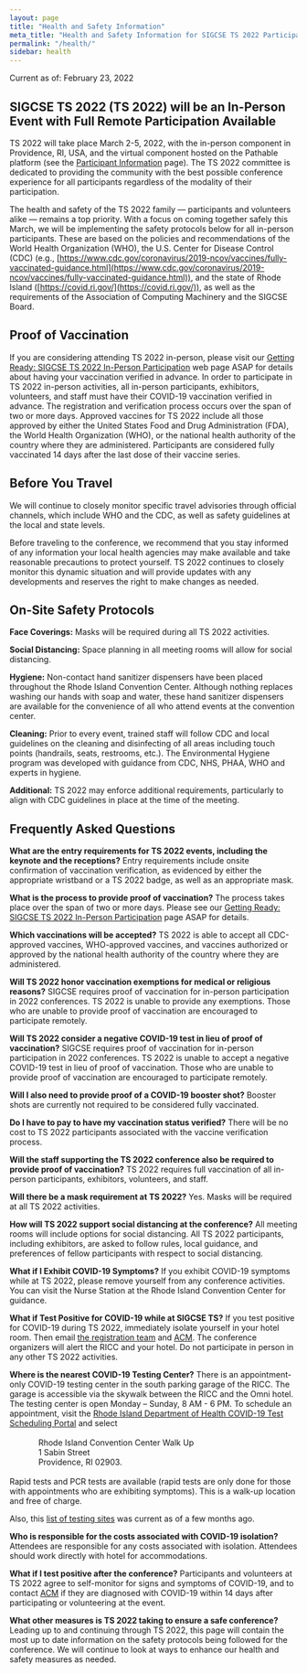 ```yaml
---
layout: page
title: "Health and Safety Information"
meta_title: "Health and Safety Information for SIGCSE TS 2022 Participants"
permalink: "/health/"
sidebar: health
---
```


Current as of: February 23, 2022

## SIGCSE TS 2022 (TS 2022) will be an In-Person Event with Full Remote Participation Available

TS 2022 will take place March 2-5, 2022, with the in-person component in Providence, RI, USA, and the virtual component hosted on the Pathable platform (see the [Participant Information](/participants) page). The TS 2022 committee is dedicated to providing the community with the best possible conference experience for all participants regardless of the modality of their participation.

The health and safety of the TS 2022 family — participants and volunteers alike — remains a top priority. With a focus on coming together safely this March, we will be implementing the safety protocols below for all in-person participants. These are based on the policies and recommendations of the World Health Organization (WHO), the U.S. Center for Disease Control (CDC) (e.g., [https://www.cdc.gov/coronavirus/2019-ncov/vaccines/fully-vaccinated-guidance.html](https://www.cdc.gov/coronavirus/2019-ncov/vaccines/fully-vaccinated-guidance.html)), and the state of Rhode Island ([https://covid.ri.gov/](https://covid.ri.gov/)), as well as the requirements of the Association of Computing Machinery and the SIGCSE Board.

## Proof of Vaccination

If you are considering attending TS 2022 in-person, please visit our [Getting Ready: SIGCSE TS 2022 In-Person Participation](/participants/in-person-getting-ready/) web page ASAP for details about having your vaccination verified in advance. In order to participate in TS 2022 in-person activities, all in-person participants, exhibitors, volunteers, and staff must have their COVID-19 vaccination verified in advance. The registration and verification process occurs over the span of two or more days. Approved vaccines for TS 2022 include all those approved by either the United States Food and Drug Administration (FDA), the World Health Organization (WHO), or the national health authority of the country where they are administered. Participants are considered fully vaccinated 14 days after the last dose of their vaccine series.

## Before You Travel

We will continue to closely monitor specific travel advisories through official channels, which include WHO and the CDC, as well as safety guidelines at the local and state levels.

Before traveling to the conference, we recommend that you stay informed of any information your local health agencies may make available and take reasonable precautions to protect yourself. TS 2022 continues to closely monitor this dynamic situation and will provide updates with any developments and reserves the right to make changes as needed.

## On-Site Safety Protocols

__Face Coverings:__ Masks will be required during all TS 2022 activities.

__Social Distancing:__ Space planning in all meeting rooms will allow for social distancing.

__Hygiene:__ Non-contact hand sanitizer dispensers have been placed throughout the Rhode Island Convention Center.  Although nothing replaces washing our hands with soap and water, these hand sanitizer dispensers are available for the convenience of all who attend events at the convention center.

__Cleaning:__ Prior to every event, trained staff will follow CDC and local guidelines on the cleaning and disinfecting of all areas including touch points (handrails, seats, restrooms, etc.). The Environmental Hygiene program was developed with guidance from CDC, NHS, PHAA, WHO and experts in hygiene.

__Additional:__ TS 2022 may enforce additional requirements, particularly to align with CDC guidelines in place at the time of the meeting.

## Frequently Asked Questions
__What are the entry requirements for TS 2022 events, including the keynote and the receptions?__
Entry requirements include onsite confirmation of vaccination verification, as evidenced by either the appropriate wristband or a TS 2022 badge, as well as an appropriate mask.

__What is the process to provide proof of vaccination?__
The process takes place over the span of two or more days. Please see our [Getting Ready: SIGCSE TS 2022 In-Person Participation](/participants/in-person-getting-ready/) page ASAP for details.

__Which vaccinations will be accepted?__
TS 2022 is able to accept all CDC-approved vaccines, WHO-approved vaccines, and vaccines authorized or approved by the national health authority of the country where they are administered.

__Will TS 2022 honor vaccination exemptions for medical or religious reasons?__
SIGCSE requires proof of vaccination for in-person participation in 2022 conferences. TS 2022 is unable to provide any exemptions. Those who are unable to provide proof of vaccination are encouraged to participate remotely.

__Will TS 2022 consider a negative COVID-19 test in lieu of proof of vaccination?__
SIGCSE requires proof of vaccination for in-person participation in 2022 conferences. TS 2022 is unable to accept a negative COVID-19 test in lieu of proof of vaccination. Those who are unable to provide proof of vaccination are encouraged to participate remotely.

__Will I also need to provide proof of a COVID-19 booster shot?__
Booster shots are currently not required to be considered fully vaccinated.

__Do I have to pay to have my vaccination status verified?__
There will be no cost to TS 2022 participants associated with the vaccine verification process.

__Will the staff supporting the TS 2022 conference also be required to provide proof of vaccination?__
TS 2022 requires full vaccination of all in-person participants, exhibitors, volunteers, and staff.

__Will there be a mask requirement at TS 2022?__
Yes. Masks will be required at all TS 2022 activities.

__How will TS 2022 support social distancing at the conference?__
All meeting rooms will include options for social distancing. All TS 2022 participants, including exhibitors, are asked to follow rules, local guidance, and preferences of fellow participants with respect to social distancing.

__What if I Exhibit COVID-19 Symptoms?__
If you exhibit COVID-19 symptoms while at TS 2022, please remove yourself from any conference activities. You can visit the Nurse Station at the Rhode Island Convention Center for guidance.

__What if Test Positive for COVID-19 while at SIGCSE TS?__
If you test positive for COVID-19 during TS 2022, immediately isolate yourself in your hotel room. Then email [the registration team](registration@sigcse2022.org) and [ACM](conferencestaff@acm.org). The conference organizers will alert the RICC and your hotel. Do not participate in person in any other TS 2022 activities.

__Where is the nearest COVID-19 Testing Center?__
There is an appointment-only COVID-19 testing center in the south parking garage of the RICC. The garage is accessible via the skywalk between the RICC and the Omni hotel. The testing center is open Monday – Sunday, 8 AM - 6 PM. To schedule an appointment, visit the [Rhode Island Department of Health COVID-19 Test Scheduling Portal](https://portal.ri.gov/s/login/?language=en_US&startURL=%2Fs%2F&ec=302) and select<br><br>
<span style="margin-left:10%">Rhode Island Convention Center Walk Up</span><br>
<span style="margin-left:10%">1 Sabin Street</span><br>
<span style="margin-left:10%">Providence, RI 02903.<br><br>
Rapid tests and PCR tests are available (rapid tests are only done for those with appointments who are exhibiting symptoms). This is a walk-up location and free of charge.

Also, this [list of testing sites](https://docs.google.com/spreadsheets/d/1ZPU7c3QYweLDNa2TyCng_L5TC33CT_4xJrGEI_QrxSU/edit?usp=sharing) was current as of a few months ago.

__Who is responsible for the costs associated with COVID-19 isolation?__
Attendees are responsible for any costs associated with isolation. Attendees should work directly with hotel for accommodations.

__What if I test positive after the conference?__
Participants and volunteers at TS 2022 agree to self-monitor for signs and symptoms of COVID-19, and to contact [ACM](conferencestaff@acm.org) if they are diagnosed with COVID-19 within 14 days after participating or volunteering at the event.

__What other measures is TS 2022 taking to ensure a safe conference?__
Leading up to and continuing through TS 2022, this page will contain the most up to date information on the safety protocols being followed for the conference. We will continue to look at ways to enhance our health and safety measures as needed.
